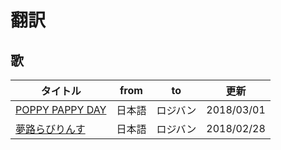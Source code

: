 # 翻訳

## 歌

タイトル|from|to|更新
---|---|---|---
[POPPY PAPPY DAY]()|日本語|ロジバン|2018/03/01
[夢路らびりんす]()|日本語|ロジバン|2018/02/28

